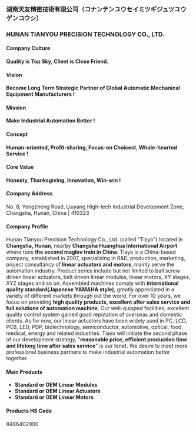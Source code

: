 ### 湖南天友精密技術有限公司（コナンテンユウセイミツギジュツユウゲンコウシ）
### HUNAN TIANYOU PRECISION TECHNOLOGY CO., LTD.
#### Company Culture
**Quality is Top Sky, Client is Close Friend.**
#### Vision
**Become Long Term Strategic Partner of Global Automatic Mechanical Equipment Manufacturers !**
#### Mission
**Make Industrial Automation Better !**
#### Concept
**Human-oriented, Profit-sharing, Focus-on Choicest, Whole-hearted Service !**
#### Core Value
**Honesty, Thanksgiving, Innovation, Win-win !**
#### Company Address
No. 8, Yongzheng Road, Liuyang High-tech Industrial Development Zone, Changsha, Hunan, China | 410323
#### Company Profile
Hunan Tianyou Precision Technology Co., Ltd. (called "Tiayo") located in **Changsha, Hunan**, nearby **Changsha Huanghua International Airport** where runs **the second maglev train in China**. Tiayo is a China-based company, established in 2007, specializing in R&D, production, marketing, project consultancy of **linear actuators and motors**, mainly serve the automation industry. Product series include but not limited to ball screw driven linear actuators, belt driven linear modules, linear motors, XY stages, XYZ stages and so on. Assembled machines comply with **international quality standard(Japanese YAMAHA style)**, greatly appreciated in a variety of different markets through out the world.
For over 10 years, we focus on providing **high quality products, excellent after sales service and full solutions of automation machine**. Our well-quipped facilities, excellent quality control system gained good reputation of overseas and domestic clients.
As for now, our linear actuators have been widely used in PC, LCD, PCB, LED, PDP, biotechnology, semiconductor, automotive, optical, food, medical, energy and related industries.
Tiayo will initiate the second phase of our development strategy, "**reasonable price, efficient production time and lifelong time after sales service**" is our tenet. We desire to meet more professional business partners to make industrial automation better together.
#### Main Products
- **Standard or OEM Linear Modules**
- **Standard or OEM Linear Actuators**
- **Standard or OEM Linear Motors**
#### Products HS Code
8486402900
